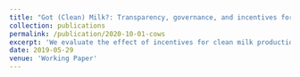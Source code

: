 ```yaml
---
title: "Got (Clean) Milk?: Transparency, governance, and incentives for cleanliness in Indian dairy cooperatives (joint with Ashish Shenoy)"
collection: publications
permalink: /publication/2020-10-01-cows
excerpt: 'We evaluate the effect of incentives for clean milk production among dairy cooperatives in rural India. In a randomized evaluation, we vary both the application of incentives as well as managers ability to control information about payments. Incentives improve cleanliness on average, but some managers choose to decline payment when they cannot control information disclosure. Opting out of payment is more frequent among managers with lower social status. We present a model of information and elite capture that highlights this trade-off between productive efficiency and distribution of rents where, in some cases, strengthening elite power can be Pareto improving. <span style="color:blue">[Link to AEA Trial Registry.](https://www.socialscienceregistry.org/trials/700)</span>'
date: 2019-05-29
venue: 'Working Paper'
---
```



